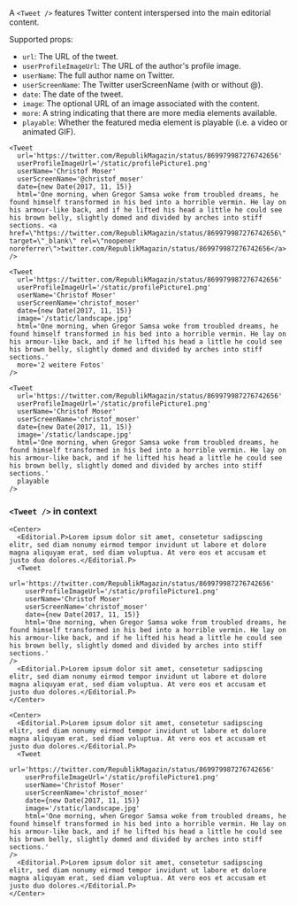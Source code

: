 A `<Tweet />` features Twitter content interspersed into the main editorial content.

Supported props:
- `url`: The URL of the tweet.
- `userProfileImageUrl`: The URL of the author's profile image.
- `userName`: The full author name on Twitter.
- `userScreenName`: The Twitter userScreenName (with or without @).
- `date`: The date of the tweet.
- `image`: The optional URL of an image associated with the content.
- `more`: A string indicating that there are more media elements available.
- `playable`: Whether the featured media element is playable (i.e. a video or animated GIF).


```react
<Tweet
  url='https://twitter.com/RepublikMagazin/status/869979987276742656'
  userProfileImageUrl='/static/profilePicture1.png'
  userName='Christof Moser'
  userScreenName='@christof_moser'
  date={new Date(2017, 11, 15)}
  html='One morning, when Gregor Samsa woke from troubled dreams, he found himself transformed in his bed into a horrible vermin. He lay on his armour-like back, and if he lifted his head a little he could see his brown belly, slightly domed and divided by arches into stiff sections. <a href=\"https://twitter.com/RepublikMagazin/status/869979987276742656\" target=\"_blank\" rel=\"noopener noreferrer\">twitter.com/RepublikMagazin/status/869979987276742656</a>'
/>
```


```react
<Tweet
  url='https://twitter.com/RepublikMagazin/status/869979987276742656'
  userProfileImageUrl='/static/profilePicture1.png'
  userName='Christof Moser'
  userScreenName='christof_moser'
  date={new Date(2017, 11, 15)}
  image='/static/landscape.jpg'
  html='One morning, when Gregor Samsa woke from troubled dreams, he found himself transformed in his bed into a horrible vermin. He lay on his armour-like back, and if he lifted his head a little he could see his brown belly, slightly domed and divided by arches into stiff sections.'
  more='2 weitere Fotos'
/>
```

```react
<Tweet
  url='https://twitter.com/RepublikMagazin/status/869979987276742656'
  userProfileImageUrl='/static/profilePicture1.png'
  userName='Christof Moser'
  userScreenName='christof_moser'
  date={new Date(2017, 11, 15)}
  image='/static/landscape.jpg'
  html='One morning, when Gregor Samsa woke from troubled dreams, he found himself transformed in his bed into a horrible vermin. He lay on his armour-like back, and if he lifted his head a little he could see his brown belly, slightly domed and divided by arches into stiff sections.'
  playable
/>
```


### `<Tweet />` in context

```react
<Center>
  <Editorial.P>Lorem ipsum dolor sit amet, consetetur sadipscing elitr, sed diam nonumy eirmod tempor invidunt ut labore et dolore magna aliquyam erat, sed diam voluptua. At vero eos et accusam et justo duo dolores.</Editorial.P>
  <Tweet
    url='https://twitter.com/RepublikMagazin/status/869979987276742656'
    userProfileImageUrl='/static/profilePicture1.png'
    userName='Christof Moser'
    userScreenName='christof_moser'
    date={new Date(2017, 11, 15)}
    html='One morning, when Gregor Samsa woke from troubled dreams, he found himself transformed in his bed into a horrible vermin. He lay on his armour-like back, and if he lifted his head a little he could see his brown belly, slightly domed and divided by arches into stiff sections.'
/>
  <Editorial.P>Lorem ipsum dolor sit amet, consetetur sadipscing elitr, sed diam nonumy eirmod tempor invidunt ut labore et dolore magna aliquyam erat, sed diam voluptua. At vero eos et accusam et justo duo dolores.</Editorial.P>
</Center>
```

```react
<Center>
  <Editorial.P>Lorem ipsum dolor sit amet, consetetur sadipscing elitr, sed diam nonumy eirmod tempor invidunt ut labore et dolore magna aliquyam erat, sed diam voluptua. At vero eos et accusam et justo duo dolores.</Editorial.P>
  <Tweet
    url='https://twitter.com/RepublikMagazin/status/869979987276742656'
    userProfileImageUrl='/static/profilePicture1.png'
    userName='Christof Moser'
    userScreenName='christof_moser'
    date={new Date(2017, 11, 15)}
    image='/static/landscape.jpg'
    html='One morning, when Gregor Samsa woke from troubled dreams, he found himself transformed in his bed into a horrible vermin. He lay on his armour-like back, and if he lifted his head a little he could see his brown belly, slightly domed and divided by arches into stiff sections.'
/>
  <Editorial.P>Lorem ipsum dolor sit amet, consetetur sadipscing elitr, sed diam nonumy eirmod tempor invidunt ut labore et dolore magna aliquyam erat, sed diam voluptua. At vero eos et accusam et justo duo dolores.</Editorial.P>
</Center>
```

